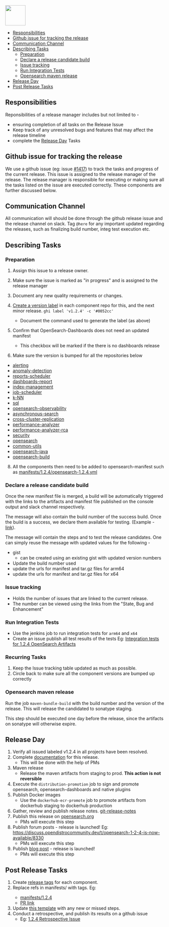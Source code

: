 <img src="https://opensearch.org/assets/brand/SVG/Logo/opensearch_logo_default.svg" height="64px"/>

- [Responsibilities](#responsibilities)
- [Github issue for tracking the release](#github-issue-for-tracking-the-release)
- [Communication Channel](#communication-channel)
- [Describing Tasks](#describing-tasks)
  - [Preparation](#preparation)
  - [Declare a release candidate build](#declare-a-release-candidate-build)
  - [Issue tracking](#issue-tracking)
  - [Run Integration Tests](#run-integration-tests)
  - [Opensearch maven release](#opensearch-maven-release)
- [Release Day](#release-day)
- [Post Release Tasks](#post-release-tasks)
  
## Responsibilities
Reponsibilities of a release manager includes but not limited to - 
- ensuring completion of all tasks on the Release Issue
- Keep track of any unresolved bugs and features that may affect the release timeline
- complete the [Release Day](#release-day) Tasks

## Github issue for tracking the release
We use a github issue (eg: issue [#1417](https://github.com/opensearch-project/opensearch-build/issues/1417)) to track 
the tasks and progress of the current release. This issue is assigned to the release 
manager of the release. The release manager is responsible for executing or making sure 
all the tasks listed on the issue are executed correctly. These components are further discussed below.

## Communication Channel
All communication will should be done through the github release issue and the release channel on slack. 
Tag `@here` for any important updated regarding the releases, such as finalizing build number, integ test execution etc.

## Describing Tasks
### Preparation
1. Assign this issue to a release owner. 
2. Make sure the issue is marked as "in progress" and is assigned to the release manager 
3. Document any new quality requirements or changes.
4. [Create a version label](https://github.com/opensearch-project/opensearch-plugins/blob/main/META.md#create-or-update-labels-in-all-plugin-repos) in each component repo for this, and the next minor release.
    `ghi label 'v1.2.4' -c '#0052cc'`
    - Document the command used to generate the label (as above)
5. Confirm that OpenSearch-Dashboards does not need an updated manifest
    - This checkbox will be marked if the there is no dashboards release 

6. Make sure the version is bumped for all the repositories below
  - [alerting](https://github.com/opensearch-project/alerting)
  - [anomaly-detection](https://github.com/opensearch-project/anomaly-detection)
  - [reports-scheduler](https://github.com/opensearch-project/OpenSearch-Dashboards)
  - [dashboards-report](https://github.com/opensearch-project/OpenSearch-Dashboards)
  - [index-management](https://github.com/opensearch-project/index-management)
  - [job-scheduler](https://github.com/opensearch-project/job-scheduler)
  - [k-NN](https://github.com/opensearch-project/k-NN)
  - [sql](https://github.com/opensearch-project/sql)
  - [opensearch-observability](https://github.com/opensearch-project/observability)
  - [asynchronous-search](https://github.com/opensearch-project/asynchronous-search)
  - [cross-cluster-replication](https://github.com/opensearch-project/cross-cluster-replication)
  - [performance-analyzer](https://github.com/opensearch-project/performance-analyzer)
  - [performance-analyzer-rca](https://github.com/opensearch-project/performance-analyzer-rca)
  - [security](https://github.com/opensearch-project/security)
  - [opensearch](https://github.com/opensearch-project/OpenSearch)
  - [common-utils](https://github.com/opensearch-project/common-utils)
  - [opensearch-java](https://github.com/opensearch-project/opensearch-java)
  - [opensearch-build](https://github.com/opensearch-project/opensearch-build)

8. All the components then need to be added to opensearch-manifest such as [manifests/1.2.4/opensearch-1.2.4.yml](/opensearch-project/opensearch-build/tree/main/manifests/1.2.4/opensearch-1.2.4.yml)

### Declare a release candidate build
Once the new manifest file is merged, a build will be automatically triggered with the links to the 
artifacts and manifest file published on the console output and slack channel respectively.

The message will also contain the build number of the success build. Once the build is a success, 
we declare them available for testing. (Example - [link](https://github.com/opensearch-project/opensearch-build/issues/1417#issuecomment-1010576235)).

The message will contain the steps and to test the release candidates. 
One can simply reuse the message with updated values for the following - 
- gist
  - can be created using an existing gist with updated version numbers
- Update the build number used
- update the urls for manifest and tar.gz files for arm64
- update the urls for manifest and tar.gz files for x64

### Issue tracking
- Holds the number of issues that are linked to the current release. 
- The number can be viewed using the links from the "State, Bug and Enhancement"

### Run Integration Tests
- Use the jenkins job to run integration tests for `arm64` and `x64`
- Create an issue publish all test results of the tests Eg: [Integration tests for 1.2.4 OpenSearch Artifacts](https://github.com/opensearch-project/opensearch-build/issues/1479)

### Recurring Tasks
1. Keep the Issue tracking table updated as much as possible.
2. Circle back to make sure all the component versions are bumped up correctly

### Opensearch maven release
Run the job `maven-bundle-build` with the build number and the version of the release. 
This will release the candidated to sonatype staging. 

This step should be executed one day before the release, since the artifacts on sonatype will otherwise expire.

## Release Day
1. Verify all issued labeled v1.2.4 in all projects have been resolved.
2. Complete [documentation](https://github.com/opensearch-project/documentation-website) for this release. 
   - This will be done with the help of PMs
3. Maven release 
   - Release the maven artifacts from staging to prod. **This action is not reversible**
4. Execute the `distribution-promotion` job to sign and promote opensearch, opensearch-dashboards and native plugins
5. Publish Docker images
   - Use the `dockerhub-ecr-promote` job to promote artifacts from dockerhub staging to dockerhub production
6. Gather, review and publish release notes. [git-release-notes](https://github.com/ariatemplates/git-release-notes)
7. Publish this release on [opensearch.org](https://opensearch.org/downloads.html)
   - PMs will execute this step
8. Publish forum posts - release is launched! Eg: https://discuss.opendistrocommunity.dev/t/opensearch-1-2-4-is-now-available/8330
   - PMs will execute this step
9. Publish [blog post](https://github.com/opensearch-project/project-website) - release is launched!
   - PMs will execute this step

## Post Release Tasks
1. Create [release tags](https://github.com/opensearch-project/.github/blob/main/RELEASING.md#tagging) for each component.
2. Replace refs in manifests/<version> with tags. Eg:
   - [manifests/1.2.4](/opensearch-project/opensearch-build/tree/main/manifests/1.2.4)
   - [PR link](https://github.com/opensearch-project/opensearch-build/pull/1503)
3. Update [this template](https://github.com/opensearch-project/opensearch-build/blob/main/.github/ISSUE_TEMPLATE/release_template.md) with any new or missed steps.
4. Conduct a retrospective, and publish its results on a github issue
   - Eg: [1.2.4 Retrospective Issue](https://github.com/opensearch-project/opensearch-build/issues/1514)
